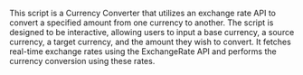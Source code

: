 This script is a Currency Converter that utilizes an exchange rate API to convert a specified amount from one currency to another. The script is designed to be interactive, allowing users to input a base currency, a source currency, a target currency, and the amount they wish to convert. It fetches real-time exchange rates using the ExchangeRate API and performs the currency conversion using these rates. 
